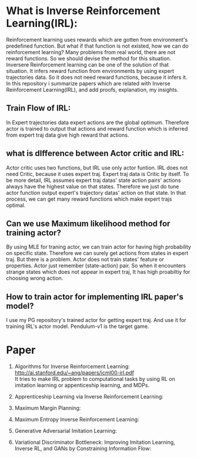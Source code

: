 # What is Inverse Reinforcement Learning(IRL): 
 Reinforcement learning uses rewards which are gotten from environment's predefined function. But what if that function is not existed, how we can do reinforcement learning? Many problems from real world, there are not reward functions. So we should devise the method for this situation.   
 Inversere Reinforcement learning can be one of the solution of that situation. It infers reward function from environments by using expert trajectories data. So it does not need reward functions, because it infers it. In this repository i summarize papers which are related with Inverse Reinforcement Learning(IRL), and add proofs, explanation, my insights.  
## Train Flow of IRL: 
 In Expert trajectories data expert actions are the global optimum. Therefore actor is trained to output that actions and reward function which is inferred from expert traj data give high reward that actions. 
 
## what is dIfference between Actor critic and IRL:   
 Actor critic uses two functions, but IRL use only actor funtion. IRL does not need Critic, because it uses expert traj. Expert traj data is Critic by itself. To be more detail, IRL assumes expert traj datas' state action pairs' actions always have the highest value on that states. Therefore we just do tune actor function output expert's trajectory datas' action on that state. In that process, we can get many reward functions which make expert trajs optimal.

## Can we use Maximum likelihood method for training actor?  
 By using MLE for traning actor, we can train actor for having high probability on specific state. Therefore we can surely get actions from states in expert traj. But there is a problem. Actor does not train states' feature or properties. Actor just remember (state-action) pair. So when it encounters strange states which does not appear in expert traj, It has high proabiltiy for choosing wrong action.  
 
## How to train actor for implementing IRL paper's model? 
 I use my PG repository's trained actor for getting expert traj. And use it for training IRL's actor model. Pendulum-v1 is the target game.  

# Paper
1. Algorithms for Inverse Reinforcement Learning: http://ai.stanford.edu/~ang/papers/icml00-irl.pdf  
 It tries to make IRL problem to computational tasks by using RL on imitation learning or appenticeship learning, and MDPs.  
 
3. Apprenticeship Learning via Inverse Reinforcement Learning:  
4. Maximum Margin Planning:  
5. Maximum Entropy Inverse Reinforcement Learning:  
6. Generative Adversarial Imitation Learning:   
7. Variational Discriminator Bottleneck: Improving Imitation Learning, Inverse RL, and GANs by Constraining Information Flow:  

